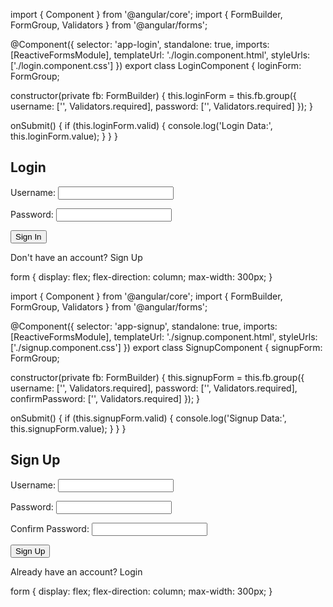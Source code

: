 import { Component } from '@angular/core';
import { FormBuilder, FormGroup, Validators } from '@angular/forms';

@Component({
  selector: 'app-login',
  standalone: true,
  imports: [ReactiveFormsModule],
  templateUrl: './login.component.html',
  styleUrls: ['./login.component.css']
})
export class LoginComponent {
  loginForm: FormGroup;

  constructor(private fb: FormBuilder) {
    this.loginForm = this.fb.group({
      username: ['', Validators.required],
      password: ['', Validators.required]
    });
  }

  onSubmit() {
    if (this.loginForm.valid) {
      console.log('Login Data:', this.loginForm.value);
    }
  }
}




<h2>Login</h2>
<form [formGroup]="loginForm" (ngSubmit)="onSubmit()">
  <label for="username">Username:</label>
  <input id="username" formControlName="username">
  
  <label for="password">Password:</label>
  <input id="password" type="password" formControlName="password">

  <button type="submit">Sign In</button>
</form>
<a routerLink="/signup">Don't have an account? Sign Up</a>





form {
  display: flex;
  flex-direction: column;
  max-width: 300px;
}





import { Component } from '@angular/core';
import { FormBuilder, FormGroup, Validators } from '@angular/forms';

@Component({
  selector: 'app-signup',
  standalone: true,
  imports: [ReactiveFormsModule],
  templateUrl: './signup.component.html',
  styleUrls: ['./signup.component.css']
})
export class SignupComponent {
  signupForm: FormGroup;

  constructor(private fb: FormBuilder) {
    this.signupForm = this.fb.group({
      username: ['', Validators.required],
      password: ['', Validators.required],
      confirmPassword: ['', Validators.required]
    });
  }

  onSubmit() {
    if (this.signupForm.valid) {
      console.log('Signup Data:', this.signupForm.value);
    }
  }
}






<h2>Sign Up</h2>
<form [formGroup]="signupForm" (ngSubmit)="onSubmit()">
  <label for="username">Username:</label>
  <input id="username" formControlName="username">
  
  <label for="password">Password:</label>
  <input id="password" type="password" formControlName="password">
  
  <label for="confirmPassword">Confirm Password:</label>
  <input id="confirmPassword" type="password" formControlName="confirmPassword">

  <button type="submit">Sign Up</button>
</form>
<a routerLink="/">Already have an account? Login</a>








form {
  display: flex;
  flex-direction: column;
  max-width: 300px;
}
